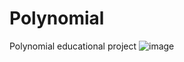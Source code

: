 # Polynomial
Polynomial educational project
![image](https://user-images.githubusercontent.com/73651139/201612020-4659f307-55c7-46c6-8641-4a06b7cd5925.png)
